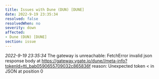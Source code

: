 ```yaml
---
title: Issues with Dune (DUN) [DUNE]
date: 2022-9-19 23:35:34
resolved: false
resolvedWhen: no
severity: down
affected:
- Dune (DUN) [DUNE]
section: issue
---
```


*2022-9-19 23:35:34* The gateway is unreachable: FetchError invalid json response body at https://gateway.vgate.io/dune//meta-info?tokenId=tti_bab0590655709032c865836f reason: Unexpected token < in JSON at position 0